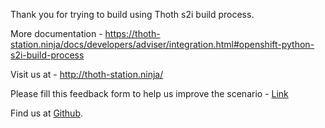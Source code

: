 Thank you for trying to build using Thoth s2i build process. 

More documentation - https://thoth-station.ninja/docs/developers/adviser/integration.html#openshift-python-s2i-build-process

Visit us at - http://thoth-station.ninja/

Please fill this feedback form to help us improve the scenario - [Link](https://docs.google.com/forms/d/e/1FAIpQLSe9BgNpYx9KrmyAOE4UiJmEw04Mcff6Ob8HHVFxBygDdGCAEw/viewform?usp=pp_url&entry.770234109=Thoth+Provenance+check+powered+S2I+Build+Process)

Find us at [Github](https://github.com/thoth-station).